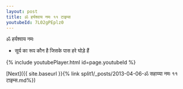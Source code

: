 ```yaml
---
layout: post
title: ॐ हर्यश्वाय नमः ११ टाइम्स
youtubeId: 7L02gPEplz0
---
```

 
 
 ॐ हर्यश्वाय नमः  
 
 -  सूर्य का रूप कौन है जिसके पास हरे घोड़े हैं 
 
  
 
  
 
 
 
 
 
 


{% include youtubePlayer.html id=page.youtubeId %}
 
[Next]({{ site.baseurl }}{% link  split1/_posts/2013-04-06-ॐ सहाय्या नमः ११ टाइम्स.md%})
 
